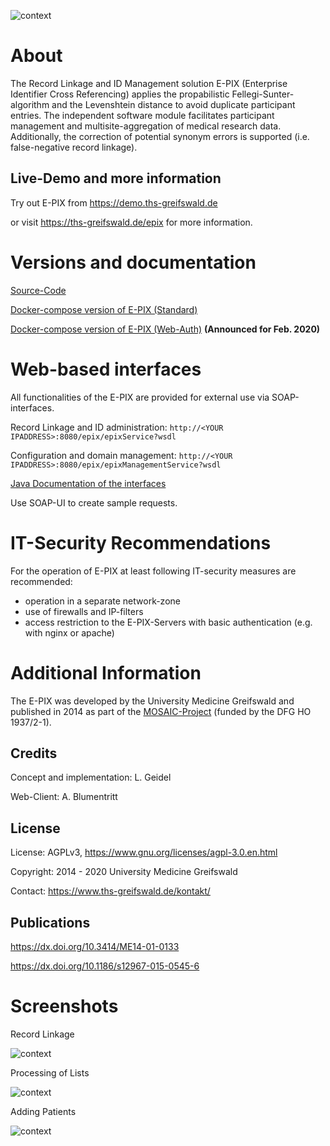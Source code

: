 
![context](https://user-images.githubusercontent.com/12081369/49164561-a4481500-f32f-11e8-9f0d-fa7a730f4b9d.png)

# About #
The Record Linkage and ID Management solution E-PIX (Enterprise Identifier Cross Referencing) applies the propabilistic Fellegi-Sunter-algorithm and the Levenshtein distance to avoid duplicate participant entries. The independent software module facilitates participant management and multisite-aggregation of medical research data. Additionally, the correction of potential synonym errors is supported (i.e. false-negative record linkage).

## Live-Demo and more information ##

Try out E-PIX from https://demo.ths-greifswald.de 

or visit https://ths-greifswald.de/epix for more information.

# Versions and documentation #

[Source-Code](https://github.com/mosaic-hgw/E-PIX/source "")

[Docker-compose version of E-PIX (Standard)](https://github.com/mosaic-hgw/E-PIX/docker/standard "")

[Docker-compose version of E-PIX (Web-Auth)](https://github.com/mosaic-hgw/E-PIX/docker/web-auth "") <strong>(Announced for Feb. 2020)</strong> 

# Web-based interfaces
All functionalities of the E-PIX are provided for external use via SOAP-interfaces. 

Record Linkage and ID administration: ``http://<YOUR IPADDRESS>:8080/epix/epixService?wsdl``

Configuration and domain management: ``http://<YOUR IPADDRESS>:8080/epix/epixManagementService?wsdl``

[Java Documentation of the interfaces](https://www.ths-greifswald.de/spezifikationen/soap/epix)

Use SOAP-UI to create sample requests.

# IT-Security Recommendations #
For the operation of E-PIX at least following IT-security measures are recommended:
* operation in a separate network-zone
* use of firewalls and IP-filters
* access restriction to the E-PIX-Servers with basic authentication (e.g. with nginx or apache)

# Additional Information #

The E-PIX was developed by the University Medicine Greifswald  and published in 2014 as part of the [MOSAIC-Project](https://ths-greifswald.de/mosaic "")  (funded by the DFG HO 1937/2-1).

## Credits ##
Concept and implementation: L. Geidel

Web-Client: A. Blumentritt

## License ##
License: AGPLv3, https://www.gnu.org/licenses/agpl-3.0.en.html

Copyright: 2014 - 2020 University Medicine Greifswald

Contact: https://www.ths-greifswald.de/kontakt/

## Publications ##
https://dx.doi.org/10.3414/ME14-01-0133

https://dx.doi.org/10.1186/s12967-015-0545-6

# Screenshots #

Record Linkage

![context](https://raw.githubusercontent.com/mosaic-hgw/E-PIX/master/docker/standard/screenshots/E-PIX-Screenshot-Dublettenaufl%C3%B6sung.png)

Processing of Lists

![context](https://raw.githubusercontent.com/mosaic-hgw/E-PIX/master/docker/standard/screenshots/E-PIX-Screenshot-Listenverarbeitung.png)

Adding Patients

![context](https://raw.githubusercontent.com/mosaic-hgw/E-PIX/master/docker/standard/screenshots/E-PIX-Screenshot-Personen-erfassen.png)
